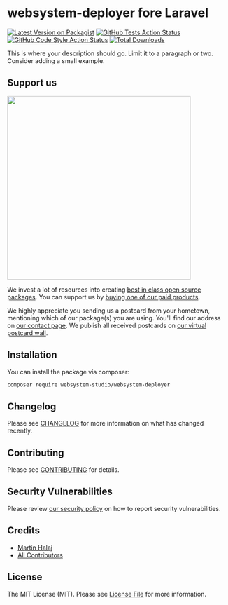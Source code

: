 # websystem-deployer fore Laravel

[![Latest Version on Packagist](https://img.shields.io/packagist/v/websystem-studio/websystem-deployer.svg?style=flat-square)](https://packagist.org/packages/websystem-studio/websystem-deployer)
[![GitHub Tests Action Status](https://img.shields.io/github/actions/workflow/status/websystem-studio/websystem-deployer/run-tests.yml?branch=main&label=tests&style=flat-square)](https://github.com/websystem-studio/websystem-deployer/actions?query=workflow%3Arun-tests+branch%3Amain)
[![GitHub Code Style Action Status](https://img.shields.io/github/actions/workflow/status/websystem-studio/websystem-deployer/fix-php-code-style-issues.yml?branch=main&label=code%20style&style=flat-square)](https://github.com/websystem-studio/websystem-deployer/actions?query=workflow%3A"Fix+PHP+code+style+issues"+branch%3Amain)
[![Total Downloads](https://img.shields.io/packagist/dt/websystem-studio/websystem-deployer.svg?style=flat-square)](https://packagist.org/packages/websystem-studio/websystem-deployer)

This is where your description should go. Limit it to a paragraph or two. Consider adding a small example.

## Support us

[<img src="https://github-ads.s3.eu-central-1.amazonaws.com/websystem-deployer.jpg?t=1" width="419px" />](https://spatie.be/github-ad-click/websystem-deployer)

We invest a lot of resources into creating [best in class open source packages](https://spatie.be/open-source). You can support us by [buying one of our paid products](https://spatie.be/open-source/support-us).

We highly appreciate you sending us a postcard from your hometown, mentioning which of our package(s) you are using. You'll find our address on [our contact page](https://spatie.be/about-us). We publish all received postcards on [our virtual postcard wall](https://spatie.be/open-source/postcards).

## Installation

You can install the package via composer:

```bash
composer require websystem-studio/websystem-deployer
```

## Changelog

Please see [CHANGELOG](CHANGELOG.md) for more information on what has changed recently.

## Contributing

Please see [CONTRIBUTING](CONTRIBUTING.md) for details.

## Security Vulnerabilities

Please review [our security policy](../../security/policy) on how to report security vulnerabilities.

## Credits

- [Martin Halaj](https://github.com/WebSystem-studio)
- [All Contributors](../../contributors)

## License

The MIT License (MIT). Please see [License File](LICENSE.md) for more information.
